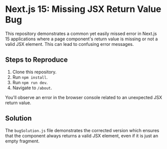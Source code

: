 # Next.js 15: Missing JSX Return Value Bug

This repository demonstrates a common yet easily missed error in Next.js 15 applications where a page component's return value is missing or not a valid JSX element.  This can lead to confusing error messages.

## Steps to Reproduce

1. Clone this repository.
2. Run `npm install`.
3. Run `npm run dev`.
4. Navigate to `/about`.

You'll observe an error in the browser console related to an unexpected JSX return value.

## Solution

The `bugSolution.js` file demonstrates the corrected version which ensures that the component always returns a valid JSX element, even if it is just an empty fragment.